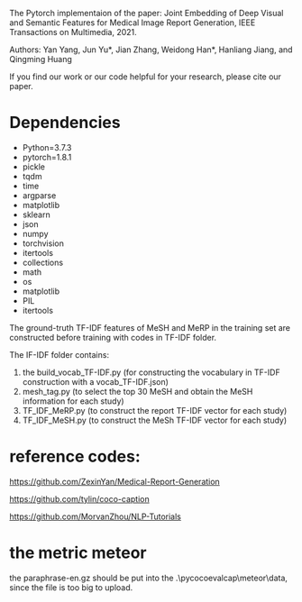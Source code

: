 The Pytorch implementaion of the paper: Joint Embedding of Deep Visual and Semantic Features for Medical Image Report Generation, IEEE Transactions on Multimedia, 2021.

Authors: Yan Yang, Jun Yu*, Jian Zhang, Weidong Han*, Hanliang Jiang, and Qingming Huang

If you find our work or our code helpful for your research, please cite our paper.

# Dependencies
  - Python=3.7.3
  - pytorch=1.8.1
  - pickle
  - tqdm
  - time
  - argparse
  - matplotlib
  - sklearn
  - json
  - numpy 
  - torchvision 
  - itertools
  - collections
  - math
  - os
  - matplotlib
  - PIL 
  - itertools

The ground-truth TF-IDF features of MeSH and MeRP in the training set are constructed before training with codes in TF-IDF folder.

The IF-IDF folder contains:
 1. the build_vocab_TF-IDF.py (for constructing the vocabulary in TF-IDF construction with a vocab_TF-IDF.json)
 2. mesh_tag.py (to select the top 30 MeSH and obtain the MeSH information for each study)
 3. TF_IDF_MeRP.py (to construct the report TF-IDF vector for each study)
 4. TF_IDF_MeSH.py (to construct the MeSh TF-IDF vector for each study)

# reference codes: 
https://github.com/ZexinYan/Medical-Report-Generation

https://github.com/tylin/coco-caption

https://github.com/MorvanZhou/NLP-Tutorials

# the metric meteor
the paraphrase-en.gz should be put into the .\pycocoevalcap\meteor\data, since the file is too big to upload.

